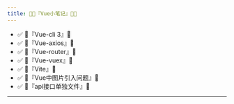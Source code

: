 ```yaml
---
title: 🐱‍💻『Vue小笔记』🐱‍💻
---
```


- ✅ 🥝『Vue-cli 3』🥝 
- ✅ 🥝『Vue-axios』🥝
- ✅ 🥝『Vue-router』🥝 
- ✅ 🥝『Vue-vuex』🥝
- ✅ 🥝『Vite』🥝
- ✅ 🥝『Vue中图片引入问题』🥝
- ✅ 🥝『api接口单独文件』🥝

---
